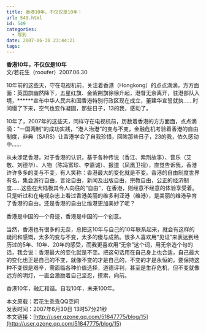 ```yaml
---
title: 香港10年，不仅仅是10年！
url: 549.html
id: 549
categories:
  - 写到
date: 2007-06-30 23:44:21
tags:
---
```


**香港10年，不仅仅是10年**  
文/若花生（rooufer）2007.06.30

  
  
10年前的这些天，守在电视机前，关注着香港（Hongkong）的点点滴滴，方方面面：英国旗幽然降下，五星红旗、金紫荆旗徐徐升起，港督无奈离开，驻港部队入境，******宣布中华人民共和国香港特别行政区现在成立，董建华宣誓就执……时间慢了下来，空气也变作凝固，那些日子，13的我，感动了。  
  
10年了，2007年的这些天，同样守在电视机前，历数着香港的方方面面，点点滴滴："一国两制”的成功实践，“港人治港”的变与不变，金融危机考验着香港的自由制度，非典（SARS）让香港学会了自我珍惜，回眸那些日子，23的我，依久感动中……  
  
从未涉足香港，对于香港的认识，基于各种传说（香江、紫荆故事）、音乐（艾敬、刘德华）、人物（陈冯富珍、李嘉诚）、报道（凤凰卫视），直觉告诉我，香港许许多多的变与不变，有人笑称：香港最大的变化就是不变。香港的自由制度世界有名，集会游行自由，言论自由，新闻及出版自由，宗教自由，公正的经济制度……这些在大陆极其令人向往的“自由”，在香港，则经意不经意的体验享受着。只是听过和在电视杂志上看过香港美丽的维多利亚港（维港），是美丽的维港孕育了香港的自由，还是香港的自由让维港更加美妙了呢？  
  
香港是中国的一个奇迹，香港是中国的一个创意。  
  
当然，香港也有很多的无奈，总把这10年与自己的10年联系起来，就会有这样的疑问和感慨，太多的变与不变，太多的傻与成熟。很多人喜欢用“见证”来表达到经历过的5年、10年、20年的感受，而我更喜欢用“无奈”这个词，用无奈造个句的话，我会说：香港最大的变化就是不变。把这句话用在自己身上也合适，自己最大的变化也正是自己的不变，就像不变的才是自己的，不变的才是永恒的。要保持这种不变很是艰辛，需面临各种价值选择，道德评判，甚至是生存危机，但不变就像远方的明灯，一直会激励着自己坚忍，摸索，向前。  
  
香港10年，融汇和谐。自我10年，未来100年。  
  
本文原载：若花生乖乖QQ空间  
发表时间：2007年6月30日 13时57分21秒          
本文链接：[http://user.qzone.qq.com/51847775/blog/15](http://user.qzone.qq.com/51847775/blog/15)